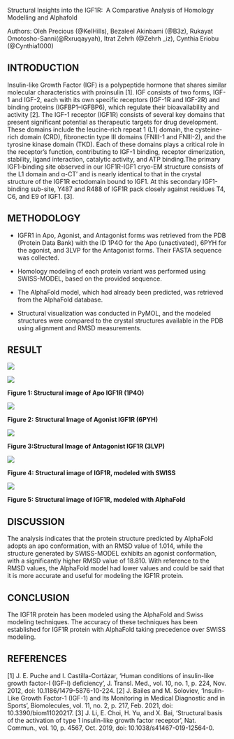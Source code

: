 <!--StartFragment-->

Structural Insights into the IGF1R:  A Comparative Analysis of Homology Modelling and Alphafold

Authors: Oleh Precious (@KelHills), Bezaleel Akinbami (@B3z), Rukayat Omotosho-Sanni(@Rxruqayyah), Itrat Zehrh (@Zehrh \_iz), Cynthia Eriobu (@Cynthia1000)


## **INTRODUCTION** 

Insulin-like Growth Factor (IGF) is a polypeptide hormone that shares similar molecular characteristics with proinsulin \[1]. IGF consists of two forms, IGF-1 and IGF-2, each with its own specific receptors (IGF-1R and IGF-2R) and binding proteins (IGFBP1–IGFBP6), which regulate their bioavailability and activity \[2]. The IGF-1 receptor (IGF1R) consists of several key domains that present significant potential as therapeutic targets for drug development. These domains include the leucine-rich repeat 1 (L1) domain, the cysteine-rich domain (CRD), fibronectin type III domains (FNIII-1 and FNIII-2), and the tyrosine kinase domain (TKD). Each of these domains plays a critical role in the receptor’s function, contributing to IGF-1 binding, receptor dimerization, stability, ligand interaction, catalytic activity, and ATP binding.The primary IGF1-binding site observed in our IGF1R-IGF1 cryo-EM structure consists of the L1 domain and α-CT′ and is nearly identical to that in the crystal structure of the IGF1R ectodomain bound to IGF1. At this secondary IGF1-binding sub-site, Y487 and R488 of IGF1R pack closely against residues T4, C6, and E9 of IGF1. \[3]. 


## **METHODOLOGY** 

- IGFR1 in Apo, Agonist, and Antagonist forms was retrieved from the PDB (Protein Data Bank) with the ID 1P4O for the Apo (unactivated), 6PYH for the agonist, and 3LVP for the Antagonist forms. Their FASTA sequence was collected. 

- Homology modeling of each protein variant was performed using SWISS-MODEL, based on the provided sequence.

- The AlphaFold model, which had already been predicted, was retrieved from the AlphaFold database.

- Structural visualization was conducted in PyMOL, and the modeled structures were compared to the crystal structures available in the PDB using alignment and RMSD measurements.


## **RESULT** 

****![](https://lh7-rt.googleusercontent.com/docsz/AD_4nXfIi40Kxw86Pyi87IdqyO6tqas57C9xWwTckKSEd3gsSEcmnqzojx7oiqqvRjihS_eRoJuQ9Y82ZkNJOxoRpzs5ONGad3utuP9Sg9sxFn0IVqscfn197daVkjkAYTturDKpln80Sm8oEhS2DV2mqf200ME?key=Fa1xiTQHd0grh7ITfhJq9w)****

****![](https://lh7-rt.googleusercontent.com/docsz/AD_4nXc2ZzgiZHbfJguuTXi8bjwwezt-ApZKRkFJlUqpVZEA_-tEG6MB8mvo1qvY9GN2p_-ON7zxg24E7E1McOoovk2VzoQFcT3D7ke1aEMe-7HZS-jbp6U0FOo7YBQ_ffTWMAeekyBjDC7cS3s-XsVND8DKw5RS?key=Fa1xiTQHd0grh7ITfhJq9w)****

**Figure 1: Structural image of Apo IGF1R (1P4O)**   

****![](https://lh7-rt.googleusercontent.com/docsz/AD_4nXdwYpeznqKUArXqNb6ZYmZw7-bS3KeSxfGeCl0mm0nDICb7FpH_rGGyl8YvDOkkOctn0Mi5MZRA1J1IbQAo565hSeHCYSO7JTZt3vH3jnLgqJshCDvYrwB0f9r9vEOc_GILxeqSuKD7a6dD2Su9m4D4JE0?key=Fa1xiTQHd0grh7ITfhJq9w)****

**Figure 2: Structural Image of Agonist IGF1R (6PYH)**

****![](https://lh7-rt.googleusercontent.com/docsz/AD_4nXcNFO2xquNuROGyzxmGajFBTSao2vVrVdekI2Z92LoCB61t3h5XL7SqsZbTS6xTmoMC5bRou6W41T5sE54T_bUNLxQn8FygngpyGP94JX3kusUh0qqpBPLjXcCsqEAt9xWRfvID2qOH4H0rQshf0E7i-9SO?key=Fa1xiTQHd0grh7ITfhJq9w)****

**Figure 3:Structural Image of Antagonist IGF1R (3LVP)**

****![](https://lh7-rt.googleusercontent.com/docsz/AD_4nXcaMWexlA6V52RxjQ4RvsJ_B9ZYER7zHCn8_-gPVrUAaBB1Yf-9ighimXjfwtB09q6lDBapJPETRVoX-6Y2lxfDJlej0nmA53oNwIFSVQ3wmlTo3FazrIohYsKdErxzAIqYZvwbii_2kxtbTXTBhnvDdzwK?key=Fa1xiTQHd0grh7ITfhJq9w)****

**Figure 4: Structural image of IGF1R, modeled with SWISS**

****![](https://lh7-rt.googleusercontent.com/docsz/AD_4nXcEumEexYCMbKe3Vi-jcYz4vVhbnu6U2UpT_mZEpD7b3hTNFouGHl8LxhCnUIotID5qMRkPmPIkV1cUgIkypRTgfmOeOQ2bQ9K3u1lFWLgGa00Tnt0yy3w-TRqCoGz0cOCwxHjO0Mi8uegkPXPfdxM5YTE?key=Fa1xiTQHd0grh7ITfhJq9w)****

**Figure 5: Structural image of IGF1R, modeled with AlphaFold**

## **DISCUSSION** 

The analysis indicates that the protein structure predicted by AlphaFold adopts an apo conformation, with an RMSD value of 1.014, while the structure generated by SWISS-MODEL exhibits an agonist conformation, with a significantly higher RMSD value of 18.810. With reference to the RMSD values, the AlphaFold model had lower values and could be said that it is more accurate and useful for modeling the IGF1R protein.

## **CONCLUSION** 

The IGF1R protein has been modeled using the AlphaFold and Swiss modeling techniques. The accuracy of these techniques has been established for IGF1R protein with AlphaFold taking precedence over SWISS modeling.

## **REFERENCES** 

[1]  J. E. Puche and I. Castilla-Cortázar, ‘Human conditions of insulin-like growth factor-I (IGF-I) deficiency’, J. Transl. Med., vol. 10, no. 1, p. 224, Nov. 2012, doi: 10.1186/1479-5876-10-224.
[2]  J. Bailes and M. Soloviev, ‘Insulin-Like Growth Factor-1 (IGF-1) and Its Monitoring in Medical Diagnostic and in Sports’, Biomolecules, vol. 11, no. 2, p. 217, Feb. 2021, doi: 10.3390/biom11020217.
[3]  J. Li, E. Choi, H. Yu, and X. Bai, ‘Structural basis of the activation of type 1 insulin-like growth factor receptor’, Nat. Commun., vol. 10, p. 4567, Oct. 2019, doi: 10.1038/s41467-019-12564-0.

<!--EndFragment-->
